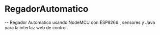 # RegadorAutomatico

-- Regador Automatico usando NodeMCU con ESP8266 , sensores y  Java para la interfaz web de control.



